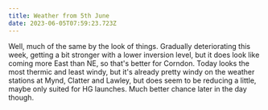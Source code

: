 ```yaml
---
title: Weather from 5th June
date: 2023-06-05T07:59:23.723Z
---
```

Well, much of the same by the look of things.  Gradually deteriorating this week, getting a bit stronger with a lower inversion level, but it does look like coming more East than NE, so that's better for Corndon.  Today looks the most thermic and least windy, but it's already pretty windy on the weather stations at Mynd, Clatter and Lawley, but does seem to be reducing a little, maybe only suited for HG launches.  Much better chance later in the day though.